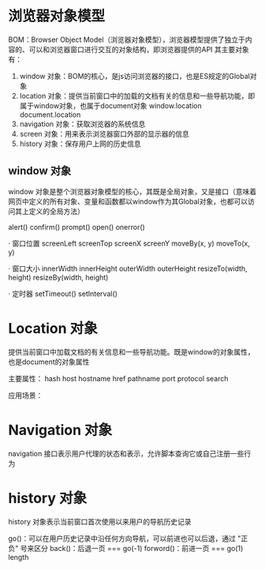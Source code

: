 # 浏览器对象模型

BOM：Browser Object Model（浏览器对象模型），浏览器模型提供了独立于内容的、可以和浏览器窗口进行交互的对象结构，即浏览器提供的API
其主要对象有：

1. window 对象：BOM的核心，是js访问浏览器的接口，也是ES规定的Global对象
2. location 对象：提供当前窗口中的加载的文档有关的信息和一些导航功能，即属于window对象，也属于document对象
    window.location
    document.location
3. navigation 对象：获取浏览器的系统信息
4. screen 对象：用来表示浏览器窗口外部的显示器的信息
5. history 对象：保存用户上网的历史信息

## window 对象

window 对象是整个浏览器对象模型的核心，其既是全局对象，又是接口（意味着网页中定义的所有对象、变量和函数都以window作为其Global对象，也都可以访问其上定义的全局方法）

alert()
confirm()
prompt()
open()
onerror()

· 窗口位置
screenLeft
screenTop
screenX
screenY
moveBy(x, y)
moveTo(x, y)

· 窗口大小
innerWidth
innerHeight
outerWidth
outerHeight
resizeTo(width, height)
resizeBy(width, height)

· 定时器
setTimeout()
setInterval()

# Location 对象

提供当前窗口中加载文档的有关信息和一些导航功能。既是window的对象属性，也是document的对象属性

主要属性：
hash
host
hostname
href
pathname
port
protocol
search

应用场景：

# Navigation 对象
navigation 接口表示用户代理的状态和表示，允许脚本查询它或自己注册一些行为

# history 对象
history 对象表示当前窗口首次使用以来用户的导航历史记录

go()：可以在用户历史记录中沿任何方向导航，可以前进也可以后退，通过 "正负" 号来区分
back()：后退一页 === go(-1)
forword()：前进一页 === go(1)
length